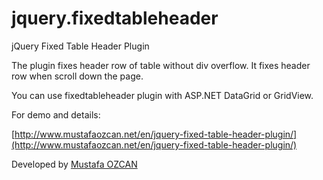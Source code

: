 # jquery.fixedtableheader
jQuery Fixed Table Header Plugin

The plugin fixes header row of table without div overflow. It fixes header row when scroll down the page.

You can use fixedtableheader plugin with ASP.NET DataGrid or GridView.

For demo and details:

[http://www.mustafaozcan.net/en/jquery-fixed-table-header-plugin/](http://www.mustafaozcan.net/en/jquery-fixed-table-header-plugin/)

Developed by [Mustafa OZCAN](http://www.mustafaozcan.net)
